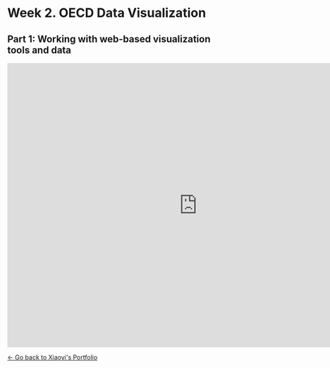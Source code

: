 # Week 2. OECD Data Visualization
## Part 1: Working with web-based visualization tools and data

<iframe src="https://data.oecd.org/chart/5OWZ" width="860" height="645" style="border: 0" mozallowfullscreen="true" webkitallowfullscreen="true" allowfullscreen="true"><a href="https://data.oecd.org/chart/5OWZ" target="_blank">OECD Chart: General government debt, Total, % of GDP, Annual, 2015</a></iframe>

[<- Go back to Xiaoyi's Portfolio](/README.md)
